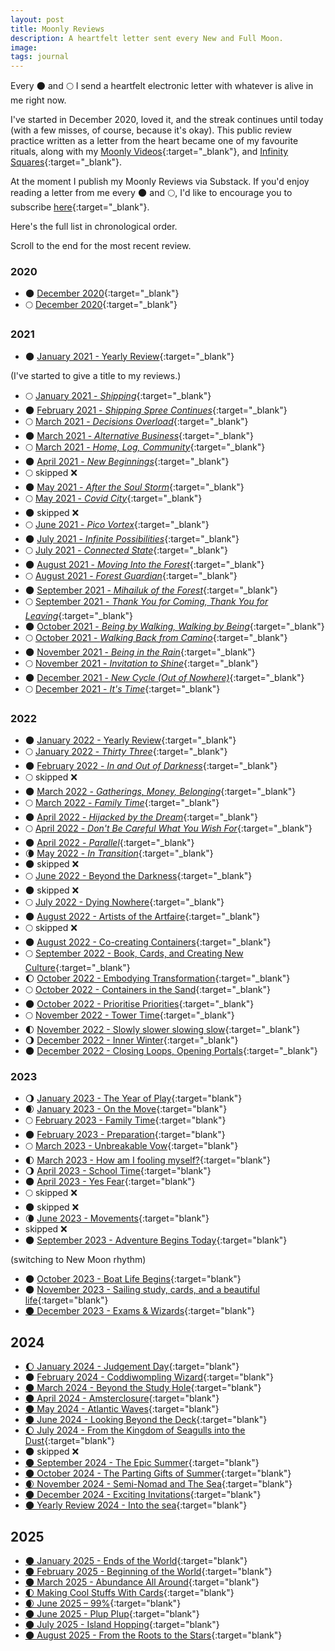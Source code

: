 ```yaml
---
layout: post
title: Moonly Reviews
description: A heartfelt letter sent every New and Full Moon.
image: 
tags: journal
---
```


Every 🌑 and 🌕 I send a heartfelt electronic letter with whatever is alive in me right now. 

I've started in December 2020, loved it, and the streak continues until today (with a few misses, of course, because it's okay). This public review practice written as a letter from the heart became one of my favourite rituals, along with my [Moonly Videos](moonly-video){:target="_blank"}, and [Infinity Squares](/infinity-squares){:target="_blank"}.

At the moment I publish my Moonly Reviews via Substack. If you'd enjoy reading a letter from me every 🌑 and 🌕, I'd like to encourage you to subscribe [here](https://michalkorzonek.substack.com){:target="_blank"}.

Here's the full list in chronological order.

Scroll to the end for the most recent review.

### 2020
- 🌑  [December 2020](https://michalkorzonek.substack.com/p/moonly-review-december-2020){:target="_blank"}
- 🌕  [December 2020](https://michalkorzonek.substack.com/p/moonly-review-december-2020-b9f){:target="_blank"}

### 2021
- 🌑 [January 2021 - Yearly Review](https://michalkorzonek.substack.com/p/moonly-review-yearly-review){:target="_blank"}

(I've started to give a title to my reviews.)

- 🌕 [January 2021 - *Shipping*](https://michalkorzonek.substack.com/p/moonly-review-shipping){:target="_blank"}
- 🌑 [February 2021 - *Shipping Spree Continues*](https://michalkorzonek.substack.com/p/moonly-review-shipping-spree-continues){:target="_blank"}
- 🌕 [March 2021 - *Decisions Overload*](https://michalkorzonek.substack.com/p/moonly-review-decisions-overload){:target="_blank"}
- 🌑 [March 2021 - *Alternative Business*](https://michalkorzonek.substack.com/p/moonly-review-alternative-business){:target="_blank"}
- 🌕 [March 2021 - *Home, Log, Community*](https://michalkorzonek.substack.com/p/moonly-review-home-log-community){:target="_blank"}
- 🌑 [April 2021 - *New Beginnings*](https://michalkorzonek.substack.com/p/moonly-review-new-beginnings){:target="_blank"}
- 🌕 skipped ❌
- 🌑 [May 2021 - *After the Soul Storm*](https://michalkorzonek.substack.com/p/moonly-review-after-the-soul-storm){:target="_blank"}
- 🌕 [May 2021 - *Covid City*](https://michalkorzonek.substack.com/p/supermoonly-review-covid-city){:target="_blank"}
- 🌑 skipped ❌
- 🌕 [June 2021 - *Pico Vortex*](https://michalkorzonek.substack.com/p/moonly-review-pico-vortex){:target="_blank"}
- 🌑 [July 2021 - *Infinite Possibilities*](https://michalkorzonek.substack.com/p/moonly-review-infinite-possibilities){:target="_blank"}
- 🌕 [July 2021 - *Connected State*](https://michalkorzonek.substack.com/p/moonly-review-connected-state){:target="_blank"}
- 🌑 [August 2021 - *Moving Into the Forest*](https://michalkorzonek.substack.com/p/moonly-review-moving-into-the-forest){:target="_blank"}
- 🌕 [August 2021 - *Forest Guardian*](https://michalkorzonek.substack.com/p/moonly-review-forest-guardian){:target="_blank"}
- 🌑 [September 2021 - *Mihailuk of the Forest*](https://michalkorzonek.substack.com/p/moonly-review-mihailuk-of-the-forest){:target="_blank"}
- 🌕 [September 2021 - *Thank You for Coming, Thank You for Leaving*](https://michalkorzonek.substack.com/p/moonly-review-thank-you-for-coming){:target="_blank"}
- 🌑 [October 2021 - *Being by Walking, Walking by Being*](https://michalkorzonek.substack.com/p/moonly-review-being-by-walking-walking){:target="_blank"}
- 🌕 [October 2021 - *Walking Back from Camino*](https://michalkorzonek.substack.com/p/moonly-review-waking-back-from-camino){:target="_blank"}
- 🌑 [November 2021 - *Being in the Rain*](https://michalkorzonek.substack.com/p/moonly-review-being-in-the-rain){:target="_blank"}
- 🌕 [November 2021 - *Invitation to Shine*](https://michalkorzonek.substack.com/p/moonly-review-invitation-to-shine){:target="_blank"}
- 🌑 [December 2021 - *New Cycle (Out of Nowhere)*](https://michalkorzonek.substack.com/p/moonly-review-new-cycle-out-of-nowhere){:target="_blank"}
- 🌕 [December 2021 - *It's Time*](https://michalkorzonek.substack.com/p/moonly-review-its-time){:target="_blank"}

### 2022
- 🌑 [January 2022 - Yearly Review](https://michalkorzonek.com/yearly-review-2021){:target="_blank"}
- 🌕 [January 2022 - *Thirty Three*](https://michalkorzonek.substack.com/p/moonly-review-thirty-three){:target="_blank"}
- 🌑 [February 2022 - *In and Out of Darkness*](https://michalkorzonek.substack.com/p/moonly-review-in-and-out-of-darkness){:target="_blank"}
- 🌕 skipped ❌
- 🌑 [March 2022 - *Gatherings, Money, Belonging*](https://michalkorzonek.substack.com/p/moonly-review-gatherings-money-belonging){:target="_blank"}
- 🌕 [March 2022 - *Family Time*](https://michalkorzonek.substack.com/p/moonly-review-family-time){:target="_blank"}
- 🌑 [April 2022 - *Hijacked by the Dream*](https://michalkorzonek.substack.com/p/moonly-review-hijacked-by-the-dream){:target="_blank"}
- 🌕 [April 2022 - *Don't Be Careful What You Wish For*](https://michalkorzonek.substack.com/p/moonly-review-dont-be-careful-what){:target="_blank"}
- 🌑 [April 2022 - *Parallel*](https://michalkorzonek.substack.com/p/moonly-review-parallel){:target="_blank"}
- 🌘 [May 2022 - *In Transition*](https://michalkorzonek.substack.com/p/moonly-review-in-transition?sd=fs){:target="_blank"}
- 🌑 skipped ❌
- 🌕 [June 2022 - Beyond the Darkness](https://michalkorzonek.substack.com/p/moonly-review-beyond-the-darkness){:target="_blank"}
- 🌑 skipped ❌
- 🌕 [July 2022 - Dying Nowhere](https://michalkorzonek.substack.com/p/moonly-review-dying-nowhere){:target="_blank"}
- 🌑 [August 2022 - Artists of the Artfaire](https://michalkorzonek.substack.com/p/moonly-review-artists-of-the-artfaire){:target="_blank"}
- 🌕 skipped ❌
- 🌑 [August 2022 - Co-creating Containers](https://michalkorzonek.substack.com/p/moonly-review-co-creating-containers){:target="_blank"}
- 🌕 [September 2022 - Book, Cards, and Creating New Culture](https://michalkorzonek.substack.com/p/moonly-review-book-cards-and-creating){:target="_blank"}
- 🌔 [October 2022 - Embodying Transformation](https://michalkorzonek.substack.com/p/moonly-review-embodying-transformation){:target="_blank"}
- 🌕 [October 2022 - Containers in the Sand](https://michalkorzonek.substack.com/p/moonly-review-containers-in-the-sand){:target="_blank"}
- 🌑 [October 2022 - Prioritise Priorities](https://michalkorzonek.substack.com/p/moonly-review-prioritise-priorities){:target="_blank"}
- 🌕 [November 2022 - Tower Time](https://michalkorzonek.substack.com/p/moonly-review-tower-time){:target="_blank"}
- 🌓 [November 2022 - Slowly slower slowing slow](https://michalkorzonek.substack.com/p/moonly-review-slowly-slower-slowing){:target="_blank"}
- 🌖 [December 2022 - Inner Winter](https://michalkorzonek.substack.com/p/moonly-review-inner-winter){:target="_blank"}
- 🌑 [December 2022 - Closing Loops, Opening Portals](https://michalkorzonek.substack.com/p/moonly-review-closing-loops-opening){:target="_blank"}

### 2023
- 🌖 [January 2023 - The Year of Play](https://michalkorzonek.substack.com/p/moonly-review-the-year-of-play){:target="blank"}
- 🌒 [January 2023 - On the Move](https://michalkorzonek.substack.com/p/moonly-review-on-the-move){:target="blank"}
- 🌕 [February 2023 - Family Time](https://michalkorzonek.substack.com/p/moonly-review-family-time-b49){:target="blank"}
- 🌑 [February 2023 - Preparation](https://michalkorzonek.substack.com/p/moonly-review-preparation){:target="blank"}
- 🌕 [March 2023 - Unbreakable Vow](https://michalkorzonek.substack.com/p/moonly-review-unbreakable-vow){:target="blank"}
- 🌓 [March 2023 - How am I fooling myself?](https://michalkorzonek.substack.com/p/moonly-review-how-am-i-fooling-myself){:target="blank"}
- 🌖 [April 2023 - School Time](https://michalkorzonek.substack.com/p/moonly-review-school-time){:target="blank"}
- 🌑 [April 2023 - Yes Fear](https://michalkorzonek.substack.com/p/moonly-review-yes-fear){:target="blank"}
- 🌕 skipped ❌
- 🌑 skipped ❌
- 🌘 [June 2023 - Movements](https://michalkorzonek.substack.com/p/moonly-review-movements){:target="blank"}
- skipped ❌
- 🌑 [September 2023 - Adventure Begins Today](https://open.substack.com/pub/michalkorzonek/p/moonly-review-adventure-begins-today){:target="blank"}

(switching to New Moon rhythm)

- 🌑 [October 2023 - Boat Life Begins](https://michalkorzonek.substack.com/p/moonly-review-boat-life-begins){:target="blank"}
- 🌑 [November 2023 - Sailing study, cards, and a beautiful life](https://michalkorzonek.substack.com/p/moonly-review-sailing-study-cards){:target="blank"}
- [🌑 December 2023 - Exams & Wizards](https://open.substack.com/pub/michalkorzonek/p/moonly-review-exams-and-wizards?r=2hst3&utm_campaign=post&utm_medium=web&showWelcome=true){:target="blank"}

## 2024
- [🌔 January 2024 - Judgement Day](https://open.substack.com/pub/michalkorzonek/p/moonly-yearly-review-judgement-day?r=2hst3&utm_campaign=post&utm_medium=web&showWelcome=true){:target="blank"}
- 🌑 [February 2024 - Coddiwompling Wizard](https://open.substack.com/pub/michalkorzonek/p/moonly-review-coddiwompling-wizard?r=2hst3&utm_campaign=post&utm_medium=web&showWelcomeOnShare=true){:target="blank"}
- [🌑 March 2024 - Beyond the Study Hole](https://michalkorzonek.substack.com/p/moonly-review-beyond-the-study-hole){:target="blank"}
- [🌑 April 2024 - Amsterclosure](https://open.substack.com/pub/michalkorzonek/p/moonly-review-amsterclosure){:target="blank"}
- [🌑 May 2024 - Atlantic Waves](https://open.substack.com/pub/michalkorzonek/p/moonly-review-atlantic-waves){:target="blank"}
- [🌑 June 2024 - Looking Beyond the Deck](https://michalkorzonek.substack.com/p/moonly-review-looking-beyond-the){:target="blank"}
- [🌔 July 2024 - From the Kingdom of Seagulls into the Dust](https://open.substack.com/pub/michalkorzonek/p/moonly-review-from-the-kingdom-of){:target="blank"}
- 🌑 skipped ❌
- [🌑 September 2024 - The Epic Summer](https://michalkorzonek.substack.com/p/moonly-review-the-epic-summer){:target="blank"}
- [🌑 October 2024 - The Parting Gifts of Summer](https://open.substack.com/pub/michalkorzonek/p/moonly-review-the-parting-gifts-of){:target="blank"}
- [🌒 November 2024 - Semi-Nomad and The Sea](https://michalkorzonek.substack.com/p/moonly-review-semi-nomad-and-the){:target="blank"}
- [🌑 December 2024 - Exciting Invitations](https://open.substack.com/pub/michalkorzonek/p/moonly-review-exciting-invitations){:target="blank"}
- [🌑 Yearly Review 2024 - Into the sea](https://open.substack.com/pub/michalkorzonek/p/yearly-review-2024-into-the-sea){:target="blank"}

## 2025
- [🌑 January 2025 - Ends of the World](https://michalkorzonek.substack.com/p/moonly-review-ends-of-the-world){:target="blank"}
- [🌑 February 2025 - Beginning of the World](https://michalkorzonek.substack.com/p/moonly-review-beginning-of-the-world){:target="blank"}
- [🌑 March 2025 - Abundance All Around](https://michalkorzonek.substack.com/p/moonly-review-abundance-all-around){:target="blank"}
- [🌓 Making Cool Stuffs With Cards](https://michalkorzonek.substack.com/p/moonly-review-making-cool-stuffs){:target="blank"}
- [🌒 June 2025 – 99%](https://michalkorzonek.substack.com/p/moonly-review-99){:target="blank"}
- [🌑 June 2025 - Plup Plup](https://michalkorzonek.substack.com/p/moonly-review-plup-plup){:target="blank"}
- [🌑 July 2025 - Island Hopping](https://michalkorzonek.substack.com/p/moonly-review-island-hopping){:target="blank"}
- [🌑 August 2025 - From the Roots to the Stars](https://michalkorzonek.substack.com/p/moonly-review-from-the-roots-to-the){:target="blank"}